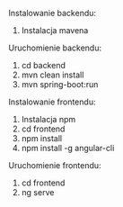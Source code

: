 Instalowanie backendu:

1. Instalacja mavena

Uruchomienie backendu:

1. cd backend
2. mvn clean install
3. mvn spring-boot:run

Instalowanie frontendu:

1. Instalacja npm
2. cd frontend
3. npm install
3. npm install -g angular-cli

Uruchomienie frontendu:

1. cd frontend
2. ng serve
